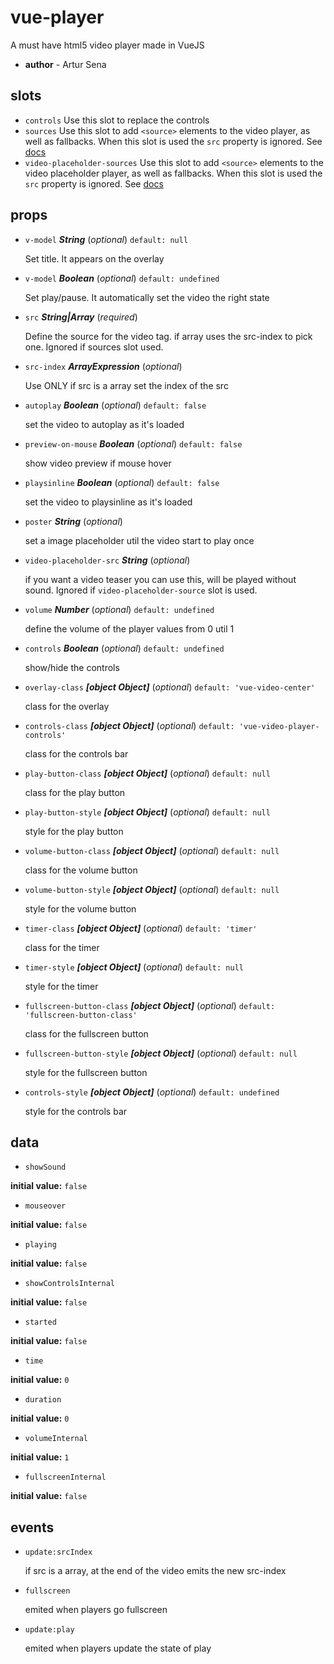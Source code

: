 # vue-player

A must have html5 video player made in VueJS

- **author** - Artur Sena

## slots

- `controls` Use this slot to replace the controls
- `sources` Use this slot to add `<source>` elements to the video player, as well as fallbacks. When this slot is used the `src` property is ignored. See [<source> docs](https://developer.mozilla.org/en-US/docs/Web/HTML/Element/source)
- `video-placeholder-sources` Use this slot to add `<source>` elements to the video placeholder player, as well as fallbacks. When this slot is used the `src` property is ignored. See [<source> docs](https://developer.mozilla.org/en-US/docs/Web/HTML/Element/source)

## props

- `v-model` **_String_** (_optional_) `default: null`

  Set title.
  It appears on the overlay

- `v-model` **_Boolean_** (_optional_) `default: undefined`

  Set play/pause.
  It automatically set the video the right state

- `src` **_String|Array_** (_required_)

  Define the source for the video tag.
  if array uses the src-index to pick one. Ignored if sources slot used.

- `src-index` **_ArrayExpression_** (_optional_)

  Use ONLY if src is a array
  set the index of the src

- `autoplay` **_Boolean_** (_optional_) `default: false`

  set the video to autoplay as it's loaded

- `preview-on-mouse` **_Boolean_** (_optional_) `default: false`

  show video preview if mouse hover

- `playsinline` **_Boolean_** (_optional_) `default: false`

  set the video to playsinline as it's loaded

- `poster` **_String_** (_optional_)

  set a image placeholder util the video start to play once

- `video-placeholder-src` **_String_** (_optional_)

  if you want a video teaser you can use this, will be played without sound. Ignored if `video-placeholder-source` slot is used.

- `volume` **_Number_** (_optional_) `default: undefined`

  define the volume of the player
  values from 0 util 1

- `controls` **_Boolean_** (_optional_) `default: undefined`

  show/hide the controls

- `overlay-class` **_[object Object]_** (_optional_) `default: 'vue-video-center'`

  class for the overlay

- `controls-class` **_[object Object]_** (_optional_) `default: 'vue-video-player-controls'`

  class for the controls bar

- `play-button-class` **_[object Object]_** (_optional_) `default: null`

  class for the play button

- `play-button-style` **_[object Object]_** (_optional_) `default: null`

  style for the play button

- `volume-button-class` **_[object Object]_** (_optional_) `default: null`

  class for the volume button

- `volume-button-style` **_[object Object]_** (_optional_) `default: null`

  style for the volume button

- `timer-class` **_[object Object]_** (_optional_) `default: 'timer'`

  class for the timer

- `timer-style` **_[object Object]_** (_optional_) `default: null`

  style for the timer

- `fullscreen-button-class` **_[object Object]_** (_optional_) `default: 'fullscreen-button-class'`

  class for the fullscreen button

- `fullscreen-button-style` **_[object Object]_** (_optional_) `default: null`

  style for the fullscreen button

- `controls-style` **_[object Object]_** (_optional_) `default: undefined`

  style for the controls bar

## data

- `showSound`

**initial value:** `false`

- `mouseover`

**initial value:** `false`

- `playing`

**initial value:** `false`

- `showControlsInternal`

**initial value:** `false`

- `started`

**initial value:** `false`

- `time`

**initial value:** `0`

- `duration`

**initial value:** `0`

- `volumeInternal`

**initial value:** `1`

- `fullscreenInternal`

**initial value:** `false`

## events

- `update:srcIndex`

  if src is a array, at the end of the video emits the new src-index

- `fullscreen`

  emited when players go fullscreen

- `update:play`

  emited when players update the state of play
